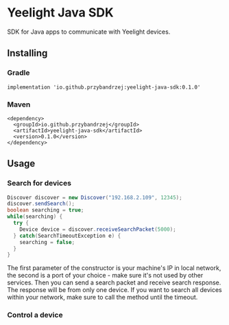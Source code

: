 # Yeelight Java SDK
SDK for Java apps to communicate with Yeelight devices.

## Installing
### Gradle
  `implementation 'io.github.przybandrzej:yeelight-java-sdk:0.1.0'`
### Maven
  ```
  <dependency>
    <groupId>io.github.przybandrzej</groupId>
    <artifactId>yeelight-java-sdk</artifactId>
    <version>0.1.0</version>
</dependency>
```
  
## Usage
### Search for devices  
  ```java
  Discover discover = new Discover("192.168.2.109", 12345);
  discover.sendSearch();
  boolean searching = true;
  while(searching) {
    try {
      Device device = discover.receiveSearchPacket(5000);
    } catch(SearchTimeoutException e) {
      searching = false;
    }
  }
  ```
  
  The first parameter of the constructor is your machine's IP in local network, the second is a port of your choice - make sure it's not used by other services.
  Then you can send a search packet and receive search response. The response will be from only one device. If you want to search all devices within your network, make sure to     call the method until the timeout.
  

### Control a device

